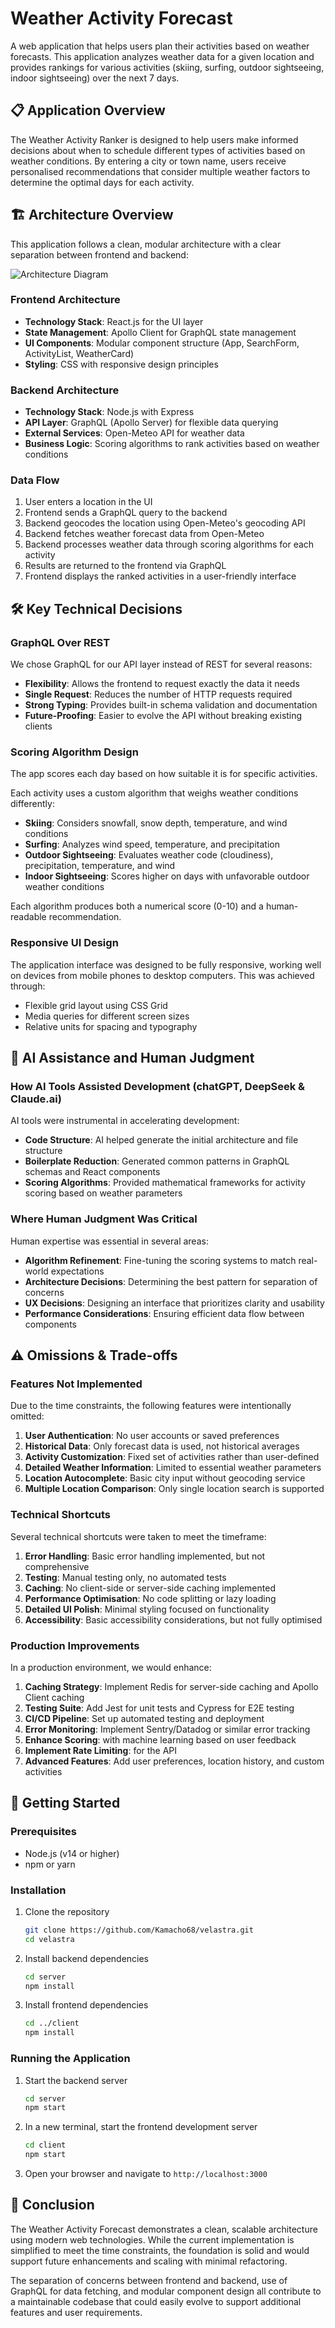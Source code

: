 # Weather Activity Forecast

A web application that helps users plan their activities based on weather forecasts. This application analyzes weather data for a given location and provides rankings for various activities (skiing, surfing, outdoor sightseeing, indoor sightseeing) over the next 7 days.

## 📋 Application Overview

The Weather Activity Ranker is designed to help users make informed decisions about when to schedule different types of activities based on weather conditions. By entering a city or town name, users receive personalised recommendations that consider multiple weather factors to determine the optimal days for each activity.

## 🏗️ Architecture Overview

This application follows a clean, modular architecture with a clear separation between frontend and backend:

![Architecture Diagram](./ArchitectureOverview.png)

### Frontend Architecture

- **Technology Stack**: React.js for the UI layer
- **State Management**: Apollo Client for GraphQL state management
- **UI Components**: Modular component structure (App, SearchForm, ActivityList, WeatherCard)
- **Styling**: CSS with responsive design principles

### Backend Architecture

- **Technology Stack**: Node.js with Express
- **API Layer**: GraphQL (Apollo Server) for flexible data querying
- **External Services**: Open-Meteo API for weather data
- **Business Logic**: Scoring algorithms to rank activities based on weather conditions

### Data Flow

1. User enters a location in the UI
2. Frontend sends a GraphQL query to the backend
3. Backend geocodes the location using Open-Meteo's geocoding API
4. Backend fetches weather forecast data from Open-Meteo
5. Backend processes weather data through scoring algorithms for each activity
6. Results are returned to the frontend via GraphQL
7. Frontend displays the ranked activities in a user-friendly interface

## 🛠️ Key Technical Decisions

### GraphQL Over REST

We chose GraphQL for our API layer instead of REST for several reasons:

- **Flexibility**: Allows the frontend to request exactly the data it needs
- **Single Request**: Reduces the number of HTTP requests required
- **Strong Typing**: Provides built-in schema validation and documentation
- **Future-Proofing**: Easier to evolve the API without breaking existing clients

### Scoring Algorithm Design

The app scores each day based on how suitable it is for specific activities.

Each activity uses a custom algorithm that weighs weather conditions differently:

- **Skiing**: Considers snowfall, snow depth, temperature, and wind conditions
- **Surfing**: Analyzes wind speed, temperature, and precipitation
- **Outdoor Sightseeing**: Evaluates weather code (cloudiness), precipitation, temperature, and wind
- **Indoor Sightseeing**: Scores higher on days with unfavorable outdoor weather conditions

Each algorithm produces both a numerical score (0-10) and a human-readable recommendation.

### Responsive UI Design

The application interface was designed to be fully responsive, working well on devices from mobile phones to desktop computers. This was achieved through:

- Flexible grid layout using CSS Grid
- Media queries for different screen sizes
- Relative units for spacing and typography

## 🤖 AI Assistance and Human Judgment

### How AI Tools Assisted Development (chatGPT, DeepSeek & Claude.ai)

AI tools were instrumental in accelerating development:

- **Code Structure**: AI helped generate the initial architecture and file structure
- **Boilerplate Reduction**: Generated common patterns in GraphQL schemas and React components
- **Scoring Algorithms**: Provided mathematical frameworks for activity scoring based on weather parameters

### Where Human Judgment Was Critical

Human expertise was essential in several areas:

- **Algorithm Refinement**: Fine-tuning the scoring systems to match real-world expectations
- **Architecture Decisions**: Determining the best pattern for separation of concerns
- **UX Decisions**: Designing an interface that prioritizes clarity and usability
- **Performance Considerations**: Ensuring efficient data flow between components

## ⚠️ Omissions & Trade-offs

### Features Not Implemented

Due to the time constraints, the following features were intentionally omitted:

1. **User Authentication**: No user accounts or saved preferences
2. **Historical Data**: Only forecast data is used, not historical averages
3. **Activity Customization**: Fixed set of activities rather than user-defined
4. **Detailed Weather Information**: Limited to essential weather parameters
5. **Location Autocomplete**: Basic city input without geocoding service
6. **Multiple Location Comparison**: Only single location search is supported

### Technical Shortcuts

Several technical shortcuts were taken to meet the timeframe:

1. **Error Handling**: Basic error handling implemented, but not comprehensive
2. **Testing**: Manual testing only, no automated tests
3. **Caching**: No client-side or server-side caching implemented
4. **Performance Optimisation**: No code splitting or lazy loading
5. **Detailed UI Polish**: Minimal styling focused on functionality
6. **Accessibility**: Basic accessibility considerations, but not fully optimised

### Production Improvements

In a production environment, we would enhance:

1. **Caching Strategy**: Implement Redis for server-side caching and Apollo Client caching
2. **Testing Suite**: Add Jest for unit tests and Cypress for E2E testing
3. **CI/CD Pipeline**: Set up automated testing and deployment
4. **Error Monitoring**: Implement Sentry/Datadog or similar error tracking
5. **Enhance Scoring**: with machine learning based on user feedback
6. **Implement Rate Limiting**: for the API
7. **Advanced Features**: Add user preferences, location history, and custom activities

## 🚀 Getting Started

### Prerequisites

- Node.js (v14 or higher)
- npm or yarn

### Installation

1. Clone the repository

   ```bash
   git clone https://github.com/Kamacho68/velastra.git
   cd velastra
   ```

2. Install backend dependencies

   ```bash
   cd server
   npm install
   ```

3. Install frontend dependencies
   ```bash
   cd ../client
   npm install
   ```

### Running the Application

1. Start the backend server

   ```bash
   cd server
   npm start
   ```

2. In a new terminal, start the frontend development server

   ```bash
   cd client
   npm start
   ```

3. Open your browser and navigate to `http://localhost:3000`

## 🔮 Conclusion

The Weather Activity Forecast demonstrates a clean, scalable architecture using modern web technologies. While the current implementation is simplified to meet the time constraints, the foundation is solid and would support future enhancements and scaling with minimal refactoring.

The separation of concerns between frontend and backend, use of GraphQL for data fetching, and modular component design all contribute to a maintainable codebase that could easily evolve to support additional features and user requirements.
